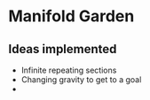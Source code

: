 # Manifold Garden

## Ideas implemented
- Infinite repeating sections
- Changing gravity to get to a goal
- 